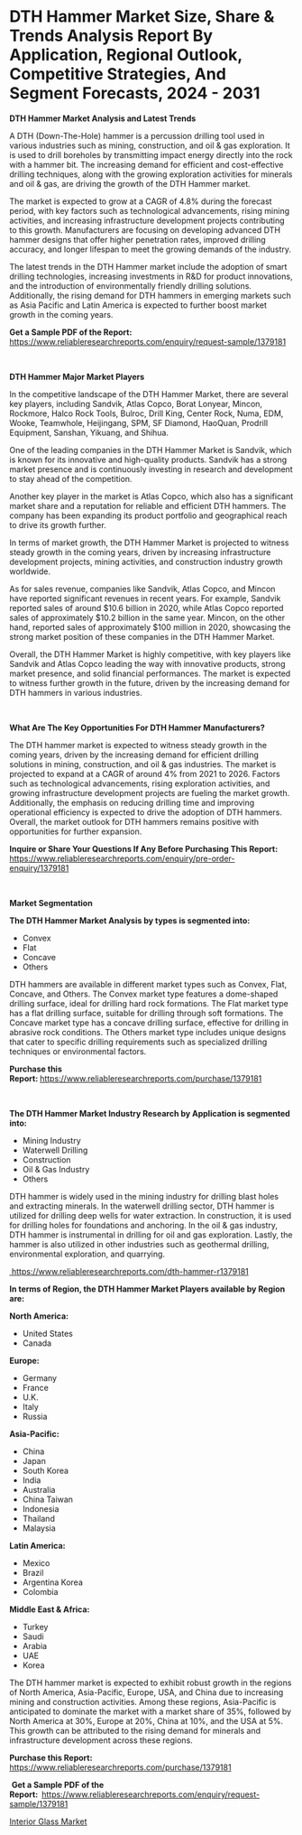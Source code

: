 <p><h1>DTH Hammer Market Size, Share & Trends Analysis Report By Application, Regional Outlook, Competitive Strategies, And Segment Forecasts, 2024 - 2031</h1></p><p><strong>DTH Hammer Market Analysis and Latest Trends</strong></p>
<p><p>A DTH (Down-The-Hole) hammer is a percussion drilling tool used in various industries such as mining, construction, and oil & gas exploration. It is used to drill boreholes by transmitting impact energy directly into the rock with a hammer bit. The increasing demand for efficient and cost-effective drilling techniques, along with the growing exploration activities for minerals and oil & gas, are driving the growth of the DTH Hammer market.</p><p>The market is expected to grow at a CAGR of 4.8% during the forecast period, with key factors such as technological advancements, rising mining activities, and increasing infrastructure development projects contributing to this growth. Manufacturers are focusing on developing advanced DTH hammer designs that offer higher penetration rates, improved drilling accuracy, and longer lifespan to meet the growing demands of the industry.</p><p>The latest trends in the DTH Hammer market include the adoption of smart drilling technologies, increasing investments in R&D for product innovations, and the introduction of environmentally friendly drilling solutions. Additionally, the rising demand for DTH hammers in emerging markets such as Asia Pacific and Latin America is expected to further boost market growth in the coming years.</p></p>
<p><strong>Get a Sample PDF of the Report:&nbsp;</strong> <a href="https://www.reliableresearchreports.com/enquiry/request-sample/1379181">https://www.reliableresearchreports.com/enquiry/request-sample/1379181</a></p>
<p>&nbsp;</p>
<p><strong>DTH Hammer Major Market Players</strong></p>
<p><p>In the competitive landscape of the DTH Hammer Market, there are several key players, including Sandvik, Atlas Copco, Borat Lonyear, Mincon, Rockmore, Halco Rock Tools, Bulroc, Drill King, Center Rock, Numa, EDM, Wooke, Teamwhole, Heijingang, SPM, SF Diamond, HaoQuan, Prodrill Equipment, Sanshan, Yikuang, and Shihua. </p><p>One of the leading companies in the DTH Hammer Market is Sandvik, which is known for its innovative and high-quality products. Sandvik has a strong market presence and is continuously investing in research and development to stay ahead of the competition. </p><p>Another key player in the market is Atlas Copco, which also has a significant market share and a reputation for reliable and efficient DTH hammers. The company has been expanding its product portfolio and geographical reach to drive its growth further.</p><p>In terms of market growth, the DTH Hammer Market is projected to witness steady growth in the coming years, driven by increasing infrastructure development projects, mining activities, and construction industry growth worldwide.</p><p>As for sales revenue, companies like Sandvik, Atlas Copco, and Mincon have reported significant revenues in recent years. For example, Sandvik reported sales of around $10.6 billion in 2020, while Atlas Copco reported sales of approximately $10.2 billion in the same year. Mincon, on the other hand, reported sales of approximately $100 million in 2020, showcasing the strong market position of these companies in the DTH Hammer Market.</p><p>Overall, the DTH Hammer Market is highly competitive, with key players like Sandvik and Atlas Copco leading the way with innovative products, strong market presence, and solid financial performances. The market is expected to witness further growth in the future, driven by the increasing demand for DTH hammers in various industries.</p></p>
<p>&nbsp;</p>
<p><strong>What Are The Key Opportunities For DTH Hammer Manufacturers?</strong></p>
<p><p>The DTH hammer market is expected to witness steady growth in the coming years, driven by the increasing demand for efficient drilling solutions in mining, construction, and oil & gas industries. The market is projected to expand at a CAGR of around 4% from 2021 to 2026. Factors such as technological advancements, rising exploration activities, and growing infrastructure development projects are fueling the market growth. Additionally, the emphasis on reducing drilling time and improving operational efficiency is expected to drive the adoption of DTH hammers. Overall, the market outlook for DTH hammers remains positive with opportunities for further expansion.</p></p>
<p><strong>Inquire or Share Your Questions If Any Before Purchasing This Report:</strong> <a href="https://www.reliableresearchreports.com/enquiry/pre-order-enquiry/1379181">https://www.reliableresearchreports.com/enquiry/pre-order-enquiry/1379181</a></p>
<p>&nbsp;</p>
<p><strong>Market Segmentation</strong></p>
<p><strong>The DTH Hammer Market Analysis by types is segmented into:</strong></p>
<p><ul><li>Convex</li><li>Flat</li><li>Concave</li><li>Others</li></ul></p>
<p><p>DTH hammers are available in different market types such as Convex, Flat, Concave, and Others. The Convex market type features a dome-shaped drilling surface, ideal for drilling hard rock formations. The Flat market type has a flat drilling surface, suitable for drilling through soft formations. The Concave market type has a concave drilling surface, effective for drilling in abrasive rock conditions. The Others market type includes unique designs that cater to specific drilling requirements such as specialized drilling techniques or environmental factors.</p></p>
<p><strong>Purchase this Report:&nbsp;</strong><a href="https://www.reliableresearchreports.com/purchase/1379181">https://www.reliableresearchreports.com/purchase/1379181</a></p>
<p>&nbsp;</p>
<p><strong>The DTH Hammer Market Industry Research by Application is segmented into:</strong></p>
<p><ul><li>Mining Industry</li><li>Waterwell Drilling</li><li>Construction</li><li>Oil & Gas Industry</li><li>Others</li></ul></p>
<p><p>DTH hammer is widely used in the mining industry for drilling blast holes and extracting minerals. In the waterwell drilling sector, DTH hammer is utilized for drilling deep wells for water extraction. In construction, it is used for drilling holes for foundations and anchoring. In the oil & gas industry, DTH hammer is instrumental in drilling for oil and gas exploration. Lastly, the hammer is also utilized in other industries such as geothermal drilling, environmental exploration, and quarrying.</p></p>
<p><a href="https://www.reliableresearchreports.com/dth-hammer-r1379181">&nbsp;https://www.reliableresearchreports.com/dth-hammer-r1379181</a></p>
<p><strong>In terms of Region, the DTH Hammer Market Players available by Region are:</strong></p>
<p>
    <p> <strong> North America: </strong>
        <ul>
            <li>United States</li>
            <li>Canada</li>
        </ul>
        </p> 
    <p> <strong> Europe: </strong>
        <ul>
            <li>Germany</li>
            <li>France</li>
            <li>U.K.</li>
            <li>Italy</li>
            <li>Russia</li>
        </ul>
        </p> 
    <p> <strong> Asia-Pacific: </strong>
        <ul>
            <li>China</li>
            <li>Japan</li>
            <li>South Korea</li>
            <li>India</li>
            <li>Australia</li>
            <li>China Taiwan</li>
            <li>Indonesia</li>
            <li>Thailand</li>
            <li>Malaysia</li>
        </ul>
        </p> 
    <p> <strong> Latin America: </strong>
        <ul>
            <li>Mexico</li>
            <li>Brazil</li>
            <li>Argentina Korea</li>
            <li>Colombia</li>
        </ul>
        </p> 
    <p> <strong> Middle East & Africa: </strong>
        <ul>
            <li>Turkey</li>
            <li>Saudi</li>
            <li>Arabia</li>
            <li>UAE</li>
            <li>Korea</li>
        </ul>
    </p>
    </p>
<p><p>The DTH hammer market is expected to exhibit robust growth in the regions of North America, Asia-Pacific, Europe, USA, and China due to increasing mining and construction activities. Among these regions, Asia-Pacific is anticipated to dominate the market with a market share of 35%, followed by North America at 30%, Europe at 20%, China at 10%, and the USA at 5%. This growth can be attributed to the rising demand for minerals and infrastructure development across these regions.</p></p>
<p><strong>Purchase this Report: </strong><a href="https://www.reliableresearchreports.com/purchase/1379181">https://www.reliableresearchreports.com/purchase/1379181</a></p>
<p>&nbsp;<strong>Get a Sample PDF of the Report:&nbsp;&nbsp;</strong><a href="https://www.reliableresearchreports.com/enquiry/request-sample/1379181">https://www.reliableresearchreports.com/enquiry/request-sample/1379181</a></p>
<p><strong></strong></p>
<p><p><a href="https://cautious-neon-760.notion.site/Global-Interior-Glass-Market-Size-and-Market-Trends-Insights-and-Projections-from-2024-to-2031-5cd47cc214554a2e9434c21cfb74ca74">Interior Glass Market</a></p></p>